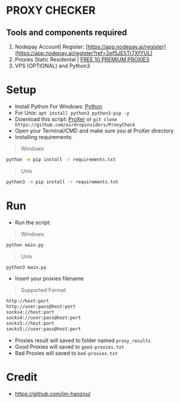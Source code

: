 # PROXY CHECKER

## Tools and components required
1. Nodepay Account| Register: [https://app.nodepay.ai/register](https://app.nodepay.ai/register?ref=2ef5JE5Tr7XfYUL)
2. Proxies Static Residental | [FREE 10 PREMIUM PROXIES](https://www.webshare.io/?referral_code=gbny3acbph42)
3. VPS (OPTIONAL) and Python3

# Setup 
- Install Python For Windows: [Python](https://www.python.org/ftp/python/3.13.0/python-3.13.0-amd64.exe)
- For Unix: ``apt install python3 python3-pip -y``
- Download this script: [ProXer](https://github.com/airdropinsiders/ProxyCheck/archive/refs/heads/main.zip) or ``git clone https://github.com/airdropinsiders/ProxyCheck``
- Open your Terminal/CMD and make sure you at ProXer directory
- Installing requirements:
>Windows
```bash
python -m pip install -r requirements.txt
```
>Unix
```bash
python3 -m pip install -r requirements.txt
```
# Run
- Run the script:
>Windows
```bash
python main.py
```
>Unix
```bash
python3 main.py
```
- Insert your proxies filename
>Supported Format
```bash
http://host:port
http://user:pass@host:port
socks4://host:port
socks4://user:pass@host:port
socks5://host:port
socks5://user:pass@host:port
```
- Proxies result will saved to folder named ``proxy_results``
- Good Proxies will saved to ``good-proxies.txt``
- Bad Proxies will saved to ``bad-proxies.txt``

# Credit
- https://github.com/im-hanzou/